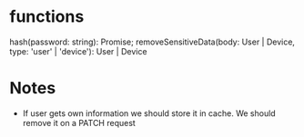 # functions

hash(password: string): Promise<string>;
removeSensitiveData(body: User | Device, type: 'user' | 'device'): User | Device

# Notes

- If user gets own information we should store it in cache. We should remove it on a PATCH request
